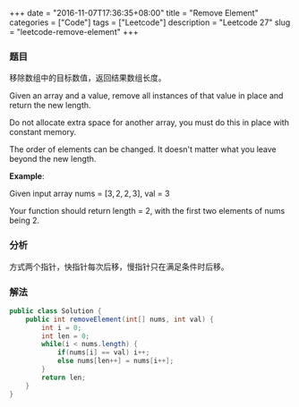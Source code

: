 +++
date = "2016-11-07T17:36:35+08:00"
title = "Remove Element"
categories = ["Code"]
tags = ["Leetcode"]
description = "Leetcode 27"
slug = "leetcode-remove-element"
+++

### 题目

移除数组中的目标数值，返回结果数组长度。

Given an array and a value, remove all instances of that value in place and return the new length.

Do not allocate extra space for another array, you must do this in place with constant memory.

The order of elements can be changed. It doesn't matter what you leave beyond the new length.

__Example__:

Given input array nums = $[3,2,2,3]$, val = 3

Your function should return length = 2, with the first two elements of nums being 2.

### 分析

方式两个指针，快指针每次后移，慢指针只在满足条件时后移。

### 解法

```java
public class Solution {
    public int removeElement(int[] nums, int val) {
        int i = 0;
        int len = 0;
        while(i < nums.length) {
            if(nums[i] == val) i++;
            else nums[len++] = nums[i++];
        }
        return len;
    }
}
```